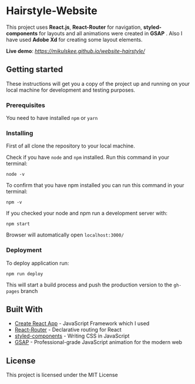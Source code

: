 # Hairstyle-Website

This project uses **React.js**, **React-Router** for navigation, **styled-components** for layouts and all animations were created in **GSAP** . Also I have used **Adobe Xd** for creating some layout elements.

**Live demo**: _https://mikulskee.github.io/website-hairstyle/_

## Getting started

These instructions will get you a copy of the project up and running on your local machine for development and testing purposes.

### Prerequisites

You need to have installed `npm` or `yarn`

### Installing

First of all clone the repository to your local machine.

Check if you have `node` and `npm` installed. Run this command in your terminal:

```
node -v
```

To confirm that you have npm installed you can run this command in your terminal:

```
npm -v
```

If you checked your node and npm run a development server with:

```
npm start
```

Browser will automatically open `localhost:3000/`

### Deployment

To deploy application run:

```
npm run deploy
```

This will start a build process and push the production version to the `gh-pages` branch

## Built With

- [Create React App](https://github.com/facebook/create-react-app) - JavaScript Framework which I used
- [React-Router](https://github.com/ReactTraining/react-router) - Declarative routing for React
- [styled-components](https://www.styled-components.com/) - Writing CSS in JavaScript
- [GSAP](https://greensock.com/gsap/) - Professional-grade JavaScript animation for the modern web

## License

This project is licensed under the MIT License
